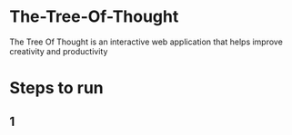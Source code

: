 # The-Tree-Of-Thought
The Tree Of Thought is an interactive web application that helps improve creativity and productivity 
# Steps to run 
## 1
